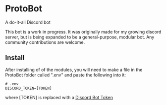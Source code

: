 # ProtoBot
A do-it-all Discord bot

This bot is a work in progress. It was originally made for my growing discord server, but is being expanded to be a general-purpose, modular bot. Any community contributions are welcome.

## Install
After installing of of the modules, you will need to make a file in the ProtoBot folder called ".env" and paste the following into it:
```
# .env
DISCORD_TOKEN=[TOKEN]
```
where [TOKEN] is replaced with a [Discord Bot Token](https://github.com/reactiflux/discord-irc/wiki/Creating-a-discord-bot-&-getting-a-token)